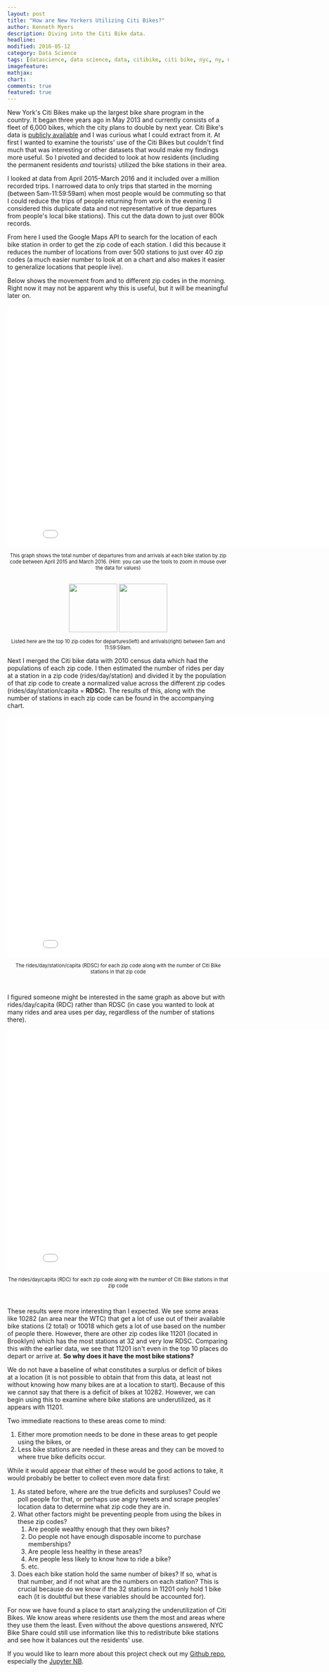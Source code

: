```yaml
---
layout: post
title: "How are New Yorkers Utilizing Citi Bikes?"
author: Kenneth Myers
description: Diving into the Citi Bike data.
headline:
modified: 2016-05-12
category: Data Science
tags: [datascience, data science, data, citibike, citi bike, nyc, ny, new york, bikes]
imagefeature:
mathjax:
chart:
comments: true
featured: true
---
```


New York's Citi Bikes make up the largest bike share program in the country. It began three years ago in May 2013 and currently consists of a fleet of 6,000 bikes, which the city plans to double by next year. Citi Bike's data is [publicly available](https://www.citibikenyc.com/system-data) and I was curious what I could extract from it. At first I wanted to examine the tourists' use of the Citi Bikes but couldn't find much that was interesting or other datasets that would make my findings more useful. So I pivoted and decided to look at how residents (including the permanent residents *and* tourists) utilized the bike stations in their area.

I looked at data from April 2015-March 2016 and it included over a million recorded trips. I narrowed data to only trips that started in the morning (between 5am-11:59:59am) when most people would be commuting so that I could reduce the trips of people returning from work in the evening (I considered this duplicate data and not representative of true departures from people's local bike stations). This cut the data down to just over 800k records.

From here I used the Google Maps API to search for the location of each bike station in order to get the zip code of each station. I did this because it reduces the number of locations from over 500 stations to just over 40 zip codes (a much easier number to look at on a chart and also makes it easier to generalize locations that people live).

Below shows the movement from and to different zip codes in the morning. Right now it may not be apparent why this is useful, but it will be meaningful later on.  

<iframe frameBorder="0"
 src="/assets/citibike_i/fig1.html"
 width="850px" height="550px">
  <p>
    <a href="/assets/citibike_i/fig1.html">
      Fallback link for browsers that, unlikely, don't support frames
    </a>
  </p>
</iframe>
<div style="text-align:center">
    <p style="font-size:.8em">This graph shows the total number of departures from and arrivals at each bike station by zip code between April 2015 and March 2016. (Hint: you can use the tools to zoom in mouse over the data for values)</p>
    <br>
</div>

<div style="text-align:center">
    <img style="width:110px;display:inline" src='/assets/citibike_i/top10departurezips.png'>
    <img style="width:110px;display:inline" src='/assets/citibike_i/top10arrivalzips.png'>
    <br>
    <p style="font-size:.8em">Listed here are the top 10 zip codes for departures(left) and arrivals(right) between 5am and 11:59:59am.</p>
</div>

Next I merged the Citi bike data with 2010 census data which had the populations of each zip code. I then estimated the number of rides per day at a station in a zip code (rides/day/station) and divided it by the population of that zip code to create a normalized value across the different zip codes (rides/day/station/capita = **RDSC**). The results of this, along with the number of stations in each zip code can be found in the accompanying chart.

<iframe frameBorder="0"
 src="/assets/citibike_i/fig2.html"
 width="850px" height="550px">
  <p>
    <a href="/assets/citibike_i/fig2.html">
      Fallback link for browsers that, unlikely, don't support frames
    </a>
  </p>
</iframe>
<div style="text-align:center">
    <p style="font-size:.8em">The rides/day/station/capita (RDSC) for each zip code along with the number of Citi Bike stations in that zip code</p>
    <br>
</div>

I figured someone might be interested in the same graph as above but with rides/day/capita (RDC) rather than RDSC (in case you wanted to look at many rides and area uses per day, regardless of the number of stations there).

<iframe frameBorder="0"
 src="/assets/citibike_i/fig3.html"
 width="850px" height="550px">
  <p>
    <a href="/assets/citibike_i/fig3.html">
      Fallback link for browsers that, unlikely, don't support frames
    </a>
  </p>
</iframe>
<div style="text-align:center">
    <p style="font-size:.8em">The rides/day/capita (RDC) for each zip code along with the number of Citi Bike stations in that zip code</p>
    <br>
</div>

These results were more interesting than I expected. We see some areas like 10282 (an area near the WTC) that get a lot of use out of their available bike stations (2 total) or 10018 which gets a lot of use based on the number of people there. However, there are other zip codes like 11201 (located in Brooklyn) which has the most stations at 32 and very low RDSC. Comparing this with the earlier data, we see that 11201 isn't even in the top 10 places do depart or arrive at. **So why does it have the most bike stations?**

We do not have a baseline of what constitutes a surplus or deficit of bikes at a location (it is not possible to obtain that from this data, at least not without knowing how many bikes are at a location to start). Because of this we cannot say that there is a deficit of bikes at 10282. However, we can begin using this to examine where bike stations are underutilized, as it appears with 11201.

Two immediate reactions to these areas come to mind:

1. Either more promotion needs to be done in these areas to get people using the bikes, or
2. Less bike stations are needed in these areas and they can be moved to where true bike deficits occur.

While it would appear that either of these would be good actions to take, it would probably be better to collect even more data first:

1. As stated before, where are the true deficits and surpluses? Could we poll people for that, or perhaps use angry tweets and scrape peoples' location data to determine what zip code they are in.
2. What other factors might be preventing people from using the bikes in these zip codes?
    1. Are people wealthy enough that they own bikes?
    2. Do people not have enough disposable income to purchase memberships?
    3. Are people less healthy in these areas?
    4. Are people less likely to know how to ride a bike?
    5. etc.
3. Does each bike station hold the same number of bikes? If so, what is that number, and if not what are the numbers on each station? This is crucial because do we know if the 32 stations in 11201 only hold 1 bike each (it is doubtful but these variables should be accounted for).

For now we have found a place to start analyzing the underutilization of Citi Bikes. We know areas where residents use them the most and areas where they use them the least. Even without the above questions answered, NYC Bike Share could still use information like this to redistribute bike stations and see how it balances out the residents' use.

If you would like to learn more about this project check out my [Github repo](https://github.com/kennmyers/Citi_Bike_Analysis), especially the [Jupyter NB](https://github.com/kennmyers/Citi_Bike_Analysis/blob/master/citibike_analysis.ipynb).
